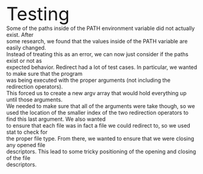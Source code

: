 <font size="10">Testing</font>  
Some of the paths inside of the PATH environment variable did not actually exist. After  
some research, we found that the values inside of the PATH variable are easily changed.  
Instead of treating this as an error, we can now just consider if the paths exist or not as  
expected behavior.
Redirect had a lot of test cases. In particular, we wanted to make sure that the program  
was being executed with the proper arguments (not including the redirection operators).  
This forced us to create a new argv array that would hold everything up until those arguments.  
We needed to make sure that all of the arguments were take though, so we used the location of
the smaller index of the two redirection operators to find this last argument. We also wanted  
to ensure that each file was in fact a file we could redirect to, so we used stat to check for  
the proper file type. From there, we wanted to ensure that we were closing any opened file   
descriptors. This lead to some tricky positioning of the opening and closing of the file  
descriptors.